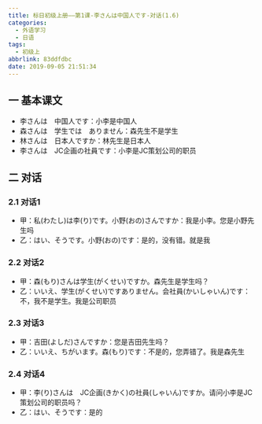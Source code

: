 ```yaml
---
title: 标日初级上册——第1课-李さんは中国人です-对话(1.6)
categories:
  - 外语学习
  - 日语
tags:
  - 初级上
abbrlink: 83ddfdbc
date: 2019-09-05 21:51:34
---
```

## 一 基本课文

* 李さんは　中国人です：小李是中国人
* 森さんは　学生では　ありません：森先生不是学生
* 林さんは　日本人ですか：林先生是日本人
* 李さんは　JC企画の社員です：小李是JC策划公司的职员

<!--more-->

## 二 对话

### 2.1 对话1

* 甲：私(わたし)は李(り)です。小野(おの)さんですか：我是小李。您是小野先生吗
* 乙：はい、そうです。小野(おの)です：是的，没有错。就是我

### 2.2 对话2

* 甲：森(もり)さんは学生(がくせい)ですか。森先生是学生吗？
* 乙：いいえ、学生(がくせい)ですありません。会社員(かいしゃいん)です：不，我不是学生。我是公司职员

### 2.3 对话3

* 甲：吉田(よしだ)さんですか：您是吉田先生吗？
* 乙：いいえ、ちがいます。森(もり)です：不是的，您弄错了。我是森先生

### 2.4 对话4

* 甲：李(り)さんは　JC企画(きかく)の社員(しゃいん)ですか。请问小李是JC策划公司的职员吗？
* 乙：はい、そうです：是的
